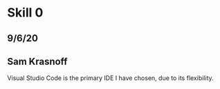 <h1>Skill 0</h1>
<h2>9/6/20</h2>
<h2>Sam Krasnoff</h2>

Visual Studio Code is the primary IDE I have chosen, due to its flexibility. <br />